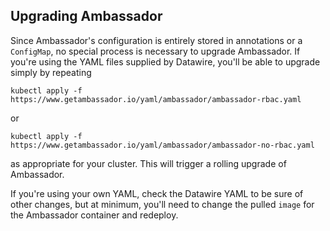 ## Upgrading Ambassador

Since Ambassador's configuration is entirely stored in annotations or a `ConfigMap`, no special process is necessary to upgrade Ambassador. If you're using the YAML files supplied by Datawire, you'll be able to upgrade simply by repeating

```shell
kubectl apply -f https://www.getambassador.io/yaml/ambassador/ambassador-rbac.yaml
```

or

```shell
kubectl apply -f https://www.getambassador.io/yaml/ambassador/ambassador-no-rbac.yaml
```

as appropriate for your cluster. This will trigger a rolling upgrade of Ambassador.

If you're using your own YAML, check the Datawire YAML to be sure of other changes, but at minimum, you'll need to change the pulled `image` for the Ambassador container and redeploy.

